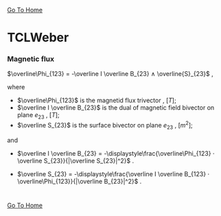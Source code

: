 [Go To Home](https://github.com/melchiorrecaruso/ADimPas)

# TCLWeber

### Magnetic flux

$\overline\Phi_{123} = -\overline I \overline B_{23} ∧ \overline{S}_{23}$ , 

where 

- $\overline\Phi_{123}$ is the magnetid flux trivector , $[T]$;
- $\overline I \overline B_{23}$ is the dual of magnetic field bivector on plane $e_{23}$ , $[T]$;
- $\overline S_{23}$ is the surface bivector on plane $e_{23}$ , $[m^2]$;

and


- $\overline I \overline B_{23} = -\displaystyle\frac{\overline\Phi_{123} ⋅ \overline S_{23}}{|\overline S_{23}|^2}$ . 

- $\overline S_{23} = -\displaystyle\frac{\overline I \overline B_{123} ⋅ \overline\Phi_{123}}{|\overline B_{23}|^2}$ . 

#
[Go To Home](https://github.com/melchiorrecaruso/ADimPas)
